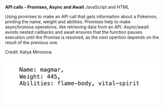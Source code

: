 **API calls - Promises, Async and Await**
JavaScript and HTML

Using promises to make an API call that gets information about a Pokemon, printing the name, weight and abilities.
Promises help to make asynchronous operations, like retrieving data from an API. Async/await avoids nested callbacks and await 
ensures that the function pauses execution until the Promise is resolved, 
as the next opertion depends on the result of the previous one.

Credit: Katya Mironova

![alt text](https://github.com/KatyaMB/API_calls/blob/main/API_call.png)
